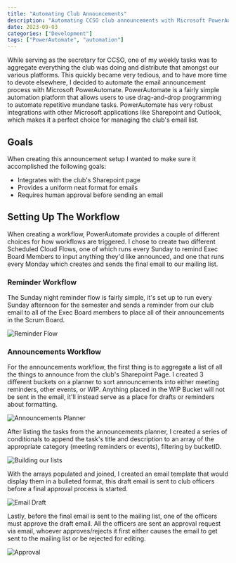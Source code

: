 ```yaml
---
title: "Automating Club Announcements"
description: "Automating CCSO club announcements with Microsoft PowerAutomate"
date: 2023-09-03
categories: ["Development"]
tags: ["PowerAutomate", "automation"]
---
```

While serving as the secretary for CCSO, one of my weekly tasks was to aggregate everything the club was doing and distribute that amongst our various platforms. This quickly became very tedious, and to have more time to devote elsewhere, I decided to automate the email announcement process with Microsoft PowerAutomate. PowerAutomate is a fairly simple automation platform that allows users to use drag-and-drop programming to automate repetitive mundane tasks. PowerAutomate has very robust integrations with other Microsoft applications like Sharepoint and Outlook, which makes it a perfect choice for managing the club's email list.

## Goals

When creating this announcement setup I wanted to make sure it accomplished the following goals:

* Integrates with the club's Sharepoint page
* Provides a uniform neat format for emails
* Requires human approval before sending an email

## Setting Up The Workflow

When creating a workflow, PowerAutomate provides a couple of different choices for how workflows are triggered. I chose to create two different Scheduled Cloud Flows, one of which runs every Sunday to remind Exec Board Members to input anything they'd like announced, and one that runs every Monday which creates and sends the final email to our mailing list.

### Reminder Workflow

The Sunday night reminder flow is fairly simple, it's set up to run every Sunday afternoon for the semester and sends a reminder from our club email to all of the Exec Board members to place all of their announcements in the Scrum Board.

![Reminder Flow](automating-announcements/reminder-flow.png "Reminder Workflow")

### Announcements Workflow

For the announcements workflow, the first thing is to aggregate a list of all the things to announce from the club's Sharepoint Page. I created 3 different buckets on a planner to sort announcements into either meeting reminders, other events, or WIP. Anything placed in the WIP Bucket will not be sent in the email, it'll instead serve as a place for drafts or reminders about formatting.

![Announcements Planner](automating-announcements/scrum-board.png "Sharepoint Announcements Planner")

After listing the tasks from the announcements planner, I created a series of conditionals to append the task's title and description to an array of the appropriate category (meeting reminders or events), filtering by bucketID.

![Building our lists](automating-announcements/conditionals.png "Conditionals to filter tasks and build out our arrays")

With the arrays populated and joined, I created an email template that would display them in a bulleted format, this draft email is sent to club officers before a final approval process is started.

![Email Draft](automating-announcements/email-template.png "Email draft template")

Lastly, before the final email is sent to the mailing list, one of the officers must approve the draft email. All the officers are sent an approval request via email, whoever approves/rejects it first either causes the email to get sent to the mailing list or be rejected for editing.

![Approval](automating-announcements/approval.png "Approval and final conditional")